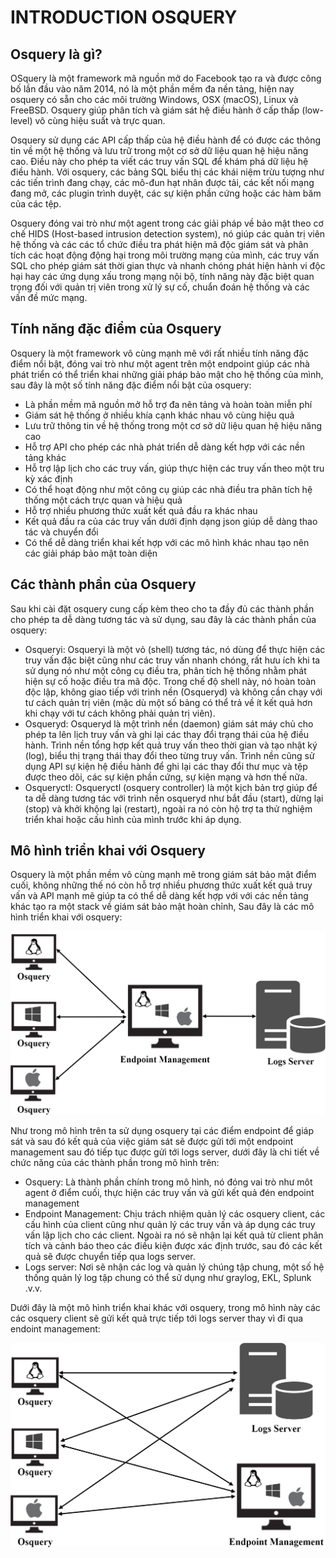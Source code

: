 # INTRODUCTION OSQUERY



## Osquery là gì?
OSquery là một framework mã nguồn mở do Facebook tạo ra và được công bố lần đầu vào năm 2014, nó là một phần mềm đa nền tảng, hiện nay osquery có sẵn cho các môi trường Windows, OSX (macOS), Linux và FreeBSD. Osquery giúp phân tích và giám sát hệ điều hành ở cấp thấp (low-level) vô cùng hiệu suất và trực quan.

Osquery sử dụng các API cấp thấp của hệ điều hành để có được các thông tin về một hệ thống và lưu trữ trong một cơ sở dữ liệu quan hệ hiệu năng cao. Điều này cho phép ta viết các truy vấn SQL để khám phá dữ liệu hệ điều hành. Với osquery, các bảng SQL biểu thị các khái niệm trừu tượng như các tiến trình đang chạy, các mô-đun hạt nhân được tải, các kết nối mạng đang mở, các plugin trình duyệt, các sự kiện phần cứng hoặc các hàm băm của các tệp.

Osquery đóng vai trò như một agent trong các giải pháp về bảo mật theo cơ chế HIDS (Host-based intrusion detection system), nó giúp các quản trị viên hệ thống và các các tổ chức điều tra phát hiện mã độc giám sát và phân tích các hoạt động động hại trong môi trường mạng của mình, các truy vấn SQL cho phép giám sát thời gian thực và nhanh chóng phát hiện hành vi độc hại hay các ứng dụng xấu trong mạng nội bộ, tính năng này đặc biệt quan trọng đối với quản trị viên trong xử lý sự cố, chuẩn đoán hệ thống và các vấn đề mức mạng.



## Tính năng đặc điểm của Osquery
Osquery là một framework vô cùng mạnh mẽ với rất nhiều tính năng đặc điểm nổi bật, đóng vai trò như một agent trên một endpoint giúp các nhà phát triển có thể triển khai những giải pháp bảo mật cho hệ thống của mình, sau đây là một số tính năng đặc điểm nổi bật của osquery:
- Là phần mềm mã nguồn mở hỗ trợ đa nên tảng và hoàn toàn miễn phí
- Giám sát hệ thống ở nhiều khía cạnh khác nhau vô cùng hiệu quả
- Lưu trữ thông tin về hệ thống trong một cơ sở dữ liệu quan hệ hiệu năng cao
- Hỗ trợ API cho phép các nhà phát triển dễ dàng kết hợp với các nền tảng khác
- Hỗ trợ lập lịch cho các truy vấn, giúp thực hiện các truy vấn theo một tru kỳ xác định
- Có thể hoạt động như một công cụ giúp các nhà điều tra phân tích hệ thống một cách trực quan và hiệu quả
- Hỗ trợ nhiều phương thức xuất kết quả đầu ra khác nhau
- Kết quả đầu ra của các truy vấn dưới định dạng json giúp dễ dàng thao tác và chuyển đổi
- Có thể dễ dàng triển khai kết hợp với các mô hình khác nhau tạo nên các giải pháp bảo mật toàn diện



## Các thành phần của Osquery
Sau khi cài đặt osquery cung cấp kèm theo cho ta đầy đủ các thành phần cho phép ta dễ dàng tương tác và sử dụng, sau đây là các thành phần của osquery:
- Osqueryi: Osqueryi là một vỏ (shell) tương tác, nó dùng để thực hiện các truy vấn đặc biệt cũng như các truy vấn nhanh chóng, rất hưu ích khi ta sử dụng nó như một công cụ điều tra, phân tích hệ thống nhằm phát hiện sự cố hoặc điều tra mã độc. Trong chế độ shell này, nó hoàn toàn độc lập, không giao tiếp với trình nền (Osqueryd) và không cần chạy với tư cách quản trị viên (mặc dù một số bảng có thể trả về ít kết quả hơn khi chạy với tư cách không phải quản trị viên).
- Osqueryd: Osqueryd là một trình nền (daemon) giám sát máy chủ cho phép ta lên lịch truy vấn và ghi lại các thay đổi trạng thái của hệ điều hành. Trình nền tổng hợp kết quả truy vấn theo thời gian và tạo nhật ký (log), biểu thị trạng thái thay đổi theo từng truy vấn. Trình nền cũng sử dụng API sự kiện hệ điều hành để ghi lại các thay đổi thư mục và tệp được theo dõi, các sự kiện phần cứng, sự kiện mạng và hơn thế nữa.
- Osqueryctl: Osqueryctl (osquery controller) là một kịch bản trợ giúp để ta dễ dàng tương tác với trình nền osqueryd như bắt đầu (start), dừng lại (stop) và khởi khộng lại (restart), ngoài ra nó còn hộ trợ ta thử nghiệm triển khai hoặc cấu hình của mình trước khi áp dụng.



## Mô hình triển khai với Osquery
Osquery là một phần mềm vô cùng mạnh mẽ trong giám sát bảo mật điểm cuối, không những thế nó còn hỗ trợ nhiều phương thức xuất kết quả truy vấn và API mạnh mẽ giúp ta có thể dễ dàng kết hợp với với các nền tảng khác tạo ra một stack về giám sát bảo mật hoàn chỉnh, Sau đây là các mô hình triển khai với osquery:

![Osquery_Topology-Topology_0](../Images/Osquery_Topology-Topology_0.png)
 
Như trong mô hình trên ta sử dụng osquery tại các điểm endpoint để giáp sát và sau đó kết quả của việc giám sát sẽ được gửi tới một endpoint management sau đó tiếp tục được gửi tới logs server, dưới đây là chi tiết về chức năng của các thành phần trong mô hình trên:
- Osquery: Là thành phần chính trong mô hình, nó đóng vai trò như môt agent ở điểm cuối, thực hiện các truy vấn và gửi kết quả đén endpoint management
- Endpoint Management: Chịu trách nhiệm quản lý các osquery client, các cấu hình của client cũng như quản lý các truy vấn và áp dụng các truy vấn lập lịch cho các client. Ngoài ra nó sẽ nhận lại kết quả từ client phân tích và cảnh báo theo các điều kiện được xác định trước, sau đó các kết quả sẽ được chuyển tiếp qua logs server.
- Logs server: Nơi sẽ nhận các log và quản lý chúng tập chung, một số hệ thống quản lý log tập chung có thể sử dụng như graylog, EKL, Splunk .v.v.

Dưới đây là một mô hình triển khai khác với osquery, trong mô hình này các các osquery client sẽ gửi kết quả trực tiếp tới logs server thay vì đi qua endoint management:


![Osquery_Topology-Topology_0](../Images/Osquery_Topology-Topology_1.png)